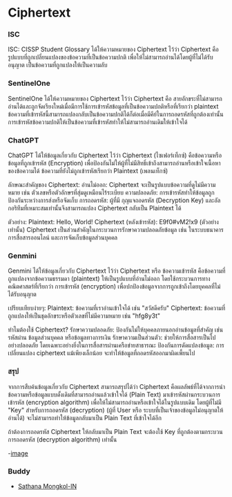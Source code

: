 # Ciphertext

### ISC
ISC: CISSP Student Glossary ได้ให้ความหมายของ Ciphertext ไว้ว่า Ciphertext คือ รูปแบบที่ถูกเปลี่ยนแปลงของข้อความที่เป็นข้อความปกติ เพื่อให้ไม่สามารถอ่านได้โดยผู้ที่ไม่ได้รับอนุญาต เป็นข้อความที่ถูกแปลงให้เป็นความลับ

### SentinelOne
SentinelOne ได้ให้ความหมายของ Ciphertext ไว้ว่า Ciphertext คือ สายอักขระที่ไม่สามารถอ่านได้และถูกจัดเรียงใหม่เมื่อมีการใช้การเข้ารหัสข้อมูลที่เป็นข้อความปกติหรือที่เรียกว่า plaintext ข้อความที่เข้ารหัสนี้สามารถแปลงกลับเป็นข้อความปกติได้ก็ต่อเมื่อมีคีย์ในการถอดรหัสที่ถูกต้องเท่านั้น การเข้ารหัสข้อความปกติให้เป็นข้อความที่เข้ารหัสทำให้ไม่สามารถอ่านเดิมให้เข้าใจได้

### ChatGPT
ChatGPT ได้ให้ข้อมูลเกี่ยวกับ Ciphertext ไว้ว่า Ciphertext (ไซเฟอร์เท็กซ์) คือข้อความหรือข้อมูลที่ถูกเข้ารหัส (Encryption) เพื่อป้องกันไม่ให้ผู้ที่ไม่มีสิทธิ์เข้าถึงสามารถอ่านหรือเข้าใจเนื้อหาของข้อความได้ ข้อความที่ยังไม่ถูกเข้ารหัสเรียกว่า Plaintext (เพลนเท็กซ์)

ลักษณะสำคัญของ Ciphertext:
อ่านไม่ออก: Ciphertext จะเป็นรูปแบบข้อความที่ดูไม่มีความหมาย เช่น ตัวเลขหรือตัวอักษรที่สุ่มดูเหมือนไร้ระเบียบ
ความปลอดภัย: การเข้ารหัสทำให้ข้อมูลถูกป้องกันระหว่างการส่งหรือจัดเก็บ
การถอดรหัส: ผู้ที่มี กุญแจถอดรหัส (Decryption Key) และอัลกอริทึมที่เหมาะสมเท่านั้นจึงสามารถแปลง Ciphertext กลับเป็น Plaintext ได้

ตัวอย่าง:
Plaintext: Hello, World!
Ciphertext (หลังเข้ารหัส): E9f0#vM2!x9 (ตัวอย่างเท่านั้น)
Ciphertext เป็นส่วนสำคัญในกระบวนการรักษาความปลอดภัยข้อมูล เช่น ในระบบธนาคาร การสื่อสารออนไลน์ และการจัดเก็บข้อมูลส่วนบุคคล

### Genmini
Genmini ได้ให้ข้อมูลเกี่ยวกับ Ciphertext ไว้ว่า Ciphertext หรือ ข้อความเข้ารหัส คือข้อความที่ถูกแปลงจากข้อความธรรมดา (plaintext) ให้เป็นรูปแบบที่อ่านไม่ออก โดยใช้กระบวนการทางคณิตศาสตร์ที่เรียกว่า การเข้ารหัส (encryption) เพื่อปกป้องข้อมูลจากการถูกเข้าถึงโดยบุคคลที่ไม่ได้รับอนุญาต

เปรียบเทียบง่ายๆ:
Plaintext: ข้อความที่เราอ่านเข้าใจได้ เช่น "สวัสดีครับ"
Ciphertext: ข้อความที่ถูกแปลงให้เป็นชุดอักขระหรือตัวเลขที่ไม่มีความหมาย เช่น "hfg8y3t"

ทำไมต้องใช้ Ciphertext?
รักษาความปลอดภัย: ป้องกันไม่ให้บุคคลภายนอกอ่านข้อมูลที่สำคัญ เช่น รหัสผ่าน ข้อมูลส่วนบุคคล หรือข้อมูลทางการเงิน
รักษาความเป็นส่วนตัว: ช่วยให้การสื่อสารเป็นไปอย่างปลอดภัย โดยเฉพาะอย่างยิ่งในการสื่อสารผ่านเครือข่ายสาธารณะ
ป้องกันการดัดแปลงข้อมูล: การเปลี่ยนแปลง ciphertext แม้เพียงเล็กน้อย จะทำให้ข้อมูลที่ถอดรหัสออกมาผิดเพี้ยนไป

### สรุป
จากการสืบค้นข้อมูลเกี่ยวกับ Ciphertext สามารถสรุปได้ว่า Ciphertext คือผลลัพธ์ที่ได้จากการนำข้อความหรือข้อมูลแบบดั้งเดิมที่สามารถอ่านแล้วเข้าใจได้ (Plain Text) มาเข้ารหัสผ่านกระบวนการเข้ารหัส (encryption algorithm) เพื่อให้ไม่สามารถอ่านหรือเข้าใจได้ในรูปแบบเดิม โดยผู้ที่ไม่มี "Key" สำหรับการถอดรหัส (decryption) (ผู้ที่ User หรือ ระบบที่เป็นเจ้าของข้อมูลไม่อนุญาตให้อ่านได้) จะไม่สามารถทำให้ข้อมูลกลับมาเป็น Plain Text ที่เข้าใจได้อีก 

ถ้าต้องการถอดรหัส Ciphertext ให้กลับมาเป็น Plain Text จะต้องใช้ Key ที่ถูกต้องตามกระบวนการถอดรหัส (decryption algorithm) เท่านั้น

-[image](https://media.geeksforgeeks.org/wp-content/uploads/20240530193453/1.webp)

### Buddy
- [Sathana Mongkol-IN](README)